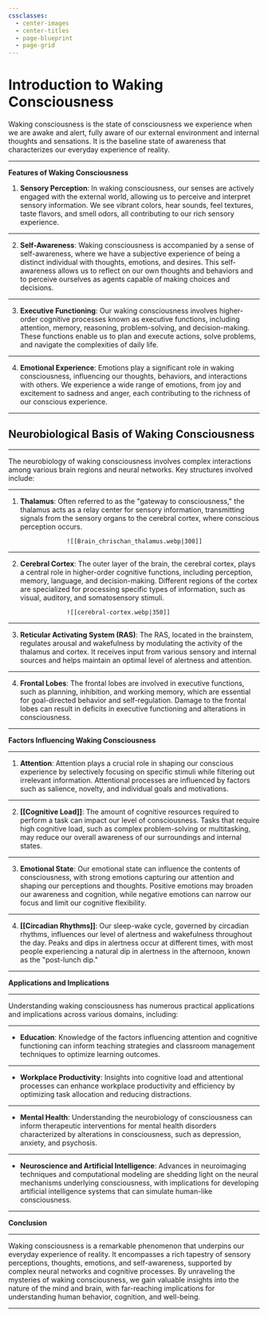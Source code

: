 ```yaml
---
cssclasses:
  - center-images
  - center-titles
  - page-blueprint
  - page-grid
---
```

# Introduction to Waking Consciousness

Waking consciousness is the state of consciousness we experience when we are awake and alert, fully aware of our external environment and internal thoughts and sensations. It is the baseline state of awareness that characterizes our everyday experience of reality.

---


**Features of Waking Consciousness**

1. **Sensory Perception**: In waking consciousness, our senses are actively engaged with the external world, allowing us to perceive and interpret sensory information. We see vibrant colors, hear sounds, feel textures, taste flavors, and smell odors, all contributing to our rich sensory experience.

---

2. **Self-Awareness**: Waking consciousness is accompanied by a sense of self-awareness, where we have a subjective experience of being a distinct individual with thoughts, emotions, and desires. This self-awareness allows us to reflect on our own thoughts and behaviors and to perceive ourselves as agents capable of making choices and decisions.

---

3. **Executive Functioning**: Our waking consciousness involves higher-order cognitive processes known as executive functions, including attention, memory, reasoning, problem-solving, and decision-making. These functions enable us to plan and execute actions, solve problems, and navigate the complexities of daily life.

---

4. **Emotional Experience**: Emotions play a significant role in waking consciousness, influencing our thoughts, behaviors, and interactions with others. We experience a wide range of emotions, from joy and excitement to sadness and anger, each contributing to the richness of our conscious experience.

---

## Neurobiological Basis of Waking Consciousness

---

The neurobiology of waking consciousness involves complex interactions among various brain regions and neural networks. Key structures involved include:

---

1. **Thalamus**: Often referred to as the "gateway to consciousness," the thalamus acts as a relay center for sensory information, transmitting signals from the sensory organs to the cerebral cortex, where conscious perception occurs.

					![[Brain_chrischan_thalamus.webp|300]]

---

2. **Cerebral Cortex**: The outer layer of the brain, the cerebral cortex, plays a central role in higher-order cognitive functions, including perception, memory, language, and decision-making. Different regions of the cortex are specialized for processing specific types of information, such as visual, auditory, and somatosensory stimuli.

					![[cerebral-cortex.webp|350]]
---

3. **Reticular Activating System (RAS)**: The RAS, located in the brainstem, regulates arousal and wakefulness by modulating the activity of the thalamus and cortex. It receives input from various sensory and internal sources and helps maintain an optimal level of alertness and attention.

---

4. **Frontal Lobes**: The frontal lobes are involved in executive functions, such as planning, inhibition, and working memory, which are essential for goal-directed behavior and self-regulation. Damage to the frontal lobes can result in deficits in executive functioning and alterations in consciousness.

---

**Factors Influencing Waking Consciousness**

---

1. **Attention**: Attention plays a crucial role in shaping our conscious experience by selectively focusing on specific stimuli while filtering out irrelevant information. Attentional processes are influenced by factors such as salience, novelty, and individual goals and motivations.

---

2. **[[Cognitive Load]]**: The amount of cognitive resources required to perform a task can impact our level of consciousness. Tasks that require high cognitive load, such as complex problem-solving or multitasking, may reduce our overall awareness of our surroundings and internal states.

---

3. **Emotional State**: Our emotional state can influence the contents of consciousness, with strong emotions capturing our attention and shaping our perceptions and thoughts. Positive emotions may broaden our awareness and cognition, while negative emotions can narrow our focus and limit our cognitive flexibility.

---

4. **[[Circadian Rhythms]]**: Our sleep-wake cycle, governed by circadian rhythms, influences our level of alertness and wakefulness throughout the day. Peaks and dips in alertness occur at different times, with most people experiencing a natural dip in alertness in the afternoon, known as the "post-lunch dip."

---

**Applications and Implications**

---

Understanding waking consciousness has numerous practical applications and implications across various domains, including:

---

- **Education**: Knowledge of the factors influencing attention and cognitive functioning can inform teaching strategies and classroom management techniques to optimize learning outcomes.
---
- **Workplace Productivity**: Insights into cognitive load and attentional processes can enhance workplace productivity and efficiency by optimizing task allocation and reducing distractions.
---
- **Mental Health**: Understanding the neurobiology of consciousness can inform therapeutic interventions for mental health disorders characterized by alterations in consciousness, such as depression, anxiety, and psychosis.
---
- **Neuroscience and Artificial Intelligence**: Advances in neuroimaging techniques and computational modeling are shedding light on the neural mechanisms underlying consciousness, with implications for developing artificial intelligence systems that can simulate human-like consciousness.
---

**Conclusion**

---
Waking consciousness is a remarkable phenomenon that underpins our everyday experience of reality. It encompasses a rich tapestry of sensory perceptions, thoughts, emotions, and self-awareness, supported by complex neural networks and cognitive processes. By unraveling the mysteries of waking consciousness, we gain valuable insights into the nature of the mind and brain, with far-reaching implications for understanding human behavior, cognition, and well-being.

---